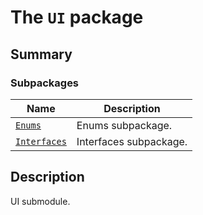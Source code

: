 # The `UI` package

<a id="summary"></a>

## Summary

### Subpackages

| Name | Description |
|--------------------------------------------------------------------------------------------------|------------------------|
| [`Enums`](Enums/index.md#module-ansys.mechanical.stubs.Ansys.Mechanical.UI.Enums)                | Enums subpackage.      |
| [`Interfaces`](Interfaces/index.md#module-ansys.mechanical.stubs.Ansys.Mechanical.UI.Interfaces) | Interfaces subpackage. |

<a id="description"></a>

## Description

UI submodule.

<!-- !! processed by numpydoc !! -->
